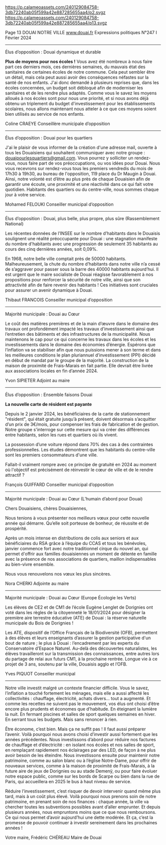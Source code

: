 https://p.calameoassets.com/240129084758-3db72240ab05f599a42e887285655aa4/p2.svgz
https://p.calameoassets.com/240129084758-3db72240ab05f599a42e887285655aa4/p13.svgz

Page  13
DOUAI NOTRE VILLE
www.douai.fr
Expressions politiques
N°247   I
Février 2024

---

Élus d’opposition : Douai dynamique et durable

**Plus de moyens pour nos écoles !**
Vous avez été nombreux à nous faire part ces derniers mois, ces dernières semaines, du mauvais état des sanitaires de certaines écoles de notre commune. Cela peut sembler être un détail, mais cela peut aussi avoir des conséquences néfastes sur la santé de nos enfants.
J'ai donc demandé à plusieurs reprises que, dans les écoles concernées, un budget soit débloqué afin de moderniser les sanitaires et de les rendre plus adaptés.
Comme vous le savez les moyens alloués à nos écoles sont pour nous une priorité, et si nous avons déjà obtenu un triplement du budget d'investissement pour les établissements scolaires, nous allons maintenant nous atteler à ce que ces moyens soient bien utilisés au service de nos enfants.

Coline CRAEYE
Conseillère municipale d’opposition

---

Élus d’opposition : Douai pour les quartiers

J'ai le plaisir de vous informer de la création d'une adresse mail, ouverte à tous les Douaisiens qui souhaitent communiquer avec notre groupe : douaipourlesquartiers@gmail.com.
Vous pourrez y solliciter un rendez-vous, nous faire part de vos préoccupations, ou vos idées pour Douai. Nous vous recevrons sur rendez-vous tous les premiers vendredis du mois de 17h30 à 19h30, au bureau de l'opposition, 119 place du Dr Maugin à Douai. Ainsi, notre volonté est d’être au plus près de chaque Douaisien afin de garantir une écoute, une proximité et une réactivité dans ce qui fait votre quotidien. Habitants des quartiers ou du centre-ville, nous sommes chaque jour à votre service. 

Mohamed FELOUKI
Conseiller municipal d’opposition

---

Élus d’opposition : Douai, plus belle, plus propre, plus sûre (Rassemblement National)

Les récentes données de l’INSEE sur le nombre d’habitants dans le Douaisis soulignent une réalité préoccupante pour Douai : une stagnation manifeste du nombre d'habitants avec une progression de seulement 35 habitants au cours des cinq dernières années, soit 0,09%.

En 1968, notre belle ville comptait près de 50000 habitants. Malheureusement, la chute du nombre d’habitants dans notre ville n’a cessé de s’aggraver pour passer sous la barre des 40000 habitants aujourd’hui. Il est urgent que le maire socialiste de Douai réagisse favorablement à nos propositions pour renforcer la sécurité de notre ville, ainsi que son attractivité afin de faire revenir des habitants ! Ces initiatives sont cruciales pour assurer un avenir dynamique à Douai.

Thibaut FRANCOIS
Conseiller municipal d’opposition

---

Majorité municipale : Douai au Cœur

Le coût des matières premières et de la main d’œuvre dans le domaine des travaux ont profondément impacté les travaux d’investissement ainsi que l’entretien des bâtiments et des infrastructures de la municipalité. Nous maintenons le cap pour ce qui concerne les travaux dans les écoles et les investissements dans le domaine des économies d’énergie.
Espérons que l’inflation va se stabiliser afin que nous puissions mener à son terme et dans les meilleures conditions le plan pluriannuel d’investissement (PPI) décidé en début de mandat par le groupe de la majorité. La construction de la maison de proximité de Frais-Marais en fait partie.
Elle devrait être livrée aux associations locales en fin d’année 2024.

Yvon SIPIETER
Adjoint au maire

---

Élus d’opposition : Ensemble faisons Douai

**La nouvelle carte de résident est payante**

Depuis le 2 janvier 2024, les bénéficiaires de la carte de stationnement "résident", qui était gratuite jusqu’à présent, doivent désormais s’acquitter d’un prix de 3€/mois, pour compenser les frais de fabrication et de gestion. Notre groupe s'interroge sur cette mesure qui va créer des différences entre habitants, selon les rues et quartiers où ils vivent.

La possession d’une voiture répond dans 70% des cas à des contraintes professionnelles. Les études démontrent que les habitants du centre-ville sont les premiers consommateurs d'une ville.

Fallait-il vraiment rompre avec ce principe de gratuité en 2024 au moment où l'objectif est précisément de réinvestir le cœur de ville et de le rendre attractif ?

François GUIFFARD
Conseiller municipal d’opposition

---

Majorité municipale : Douai au Cœur (L’humain d’abord pour Douai)

Chers Douaisiens, chères Douaisiennes,

Nous tenions à vous présenter nos meilleurs vœux pour cette nouvelle année qui démarre. Qu’elle  soit porteuse de bonheur, de réussite et de prospérité.

Après un mois intense en distributions de colis aux seniors et aux bénéficiaires du RSA grâce à l’équipe du CCAS et tous les bénévoles, janvier commence fort avec notre traditionnel cirque du nouvel an, qui permet d'offrir aux familles douaisiennes un moment de détente en famille avec la présence de nos associations de quartiers, maillon indispensables au bien-vivre ensemble.

Nous vous renouvelons nos vœux les plus sincères.

Nora CHERKI
Adjointe au maire

---

Majorité municipale : Douai au Cœur (Europe Écologie les Verts)

Les élèves de CE2 et de CM1 de l’école Eugène Lenglet de Dorignies ont voté dans les règles de la citoyenneté le 18/01/2024 pour désigner la première aire terrestre éducative (ATE) de Douai : la réserve naturelle municipale du Bois de Dorignies !

Les ATE, dispositif de l’Office Français de la Biodiversité (OFB), permettent à des élèves et leurs enseignants d’assurer la gestion participative d'un bout de nature ; le plus à Douai : l’encadrement par les experts du Conservatoire d’Espace Naturel.
Au-delà des découvertes naturalistes, les élèves travailleront sur la transmission des connaissances, entre autres lors du partage de relai aux futurs CM1, à la prochaine rentrée.
Longue vie à ce projet de 3 ans, soutenu par la ville, Douaisis agglo et l’OFB.

Yves PIQUOT
Conseiller municipal

---

Notre ville investit malgré un contexte financier difficile. Vous le savez, l’inflation a touché fortement les ménages, mais elle a aussi affecté les collectivités : chauffage, électricité, achats divers… tout a augmenté. Et comme les recettes ne suivent pas le mouvement, vos élus ont choisi d’être encore plus prudents et économes que d’habitude. En éteignant la lumière la nuit. En fermant piscines et salles de sport quelques semaines en hiver. En serrant tous les budgets. Mais sans renoncer à rien.

Être économe, c’est bien. Mais ça ne suffit pas ! Il faut aussi préparer l’avenir. Voilà pourquoi nous avons choisi d’investir aussi fortement que les années précédentes. Nous investissons d’abord pour réduire nos factures de chauffage et d’électricité : en isolant nos écoles et nos salles de sport, en remplaçant rapidement nos éclairages par des LED, de façon à ne plus avoir besoin de les éteindre. Nous investissons ensuite pour maintenir notre patrimoine, comme au salon blanc ou à l’église Notre-Dame, pour offrir de nouveaux services, comme à la maison de proximité de Frais-Marais, à la future aire de jeux de Dorignies ou au stade Demenÿ, ou pour faire évoluer notre espace public, comme sur les bords de Scarpe ou bien dans la rue de Paris, qui accueillera en 2025 le bus à haut niveau de service.

Réduire l’investissement, c’est risquer de devoir intervenir quand même plus tard, mais à un coût plus élevé. Voilà pourquoi nous prenons soin de notre patrimoine, en prenant soin de nos finances : chaque année, la ville va chercher toutes les subventions possibles avant d’aller emprunter. Et depuis plusieurs années, nous empruntons moins que ce que nous remboursons. Ce qui nous permet d’avoir aujourd’hui une dette modérée. Et ça, c’est la promesse de pouvoir continuer à investir sereinement dans les prochaines années !

Votre maire,
Frédéric CHÉREAU
Maire de Douai
